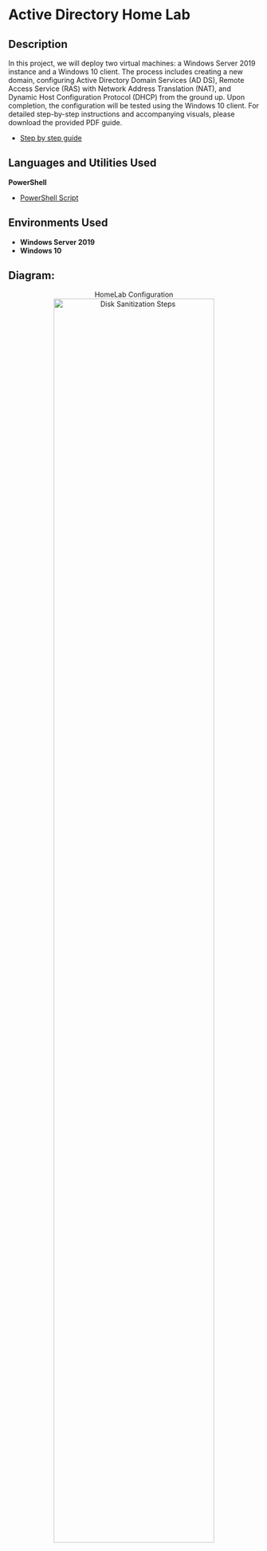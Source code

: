 <h1>Active Directory Home Lab</h1>

<h2>Description</h2>
In this project, we will deploy two virtual machines: a Windows Server 2019 instance and a Windows 10 client. The process includes creating a new domain, configuring Active Directory Domain Services (AD DS), Remote Access Service (RAS) with Network Address Translation (NAT), and Dynamic Host Configuration Protocol (DHCP) from the ground up. Upon completion, the configuration will be tested using the Windows 10 client. For detailed step-by-step instructions and accompanying visuals, please download the provided PDF guide.
<br />

- [Step by step guide](https://github.com/jesus-alex-alvarado/ActiveDirectoryLab/blob/main/Home%20Lab%20Active%20Directory%20Setup%20using%20VirtualBox.pdf)

<h2>Languages and Utilities Used</h2>

<b>PowerShell</b> 
- [PowerShell Script](https://github.com/jesus-alex-alvarado/ActiveDirectoryLab/blob/main/Home%20Lab%20Active%20Directory%20Setup%20using%20VirtualBox.pdf)

<h2>Environments Used </h2>

- <b>Windows Server 2019</b>
- <b>Windows 10</b>

<h2>Diagram:</h2>

<p align="center">
HomeLab Configuration <br/>
<img src="https://imgur.com/BMh6bvI.png" height="80%" width="80%" alt="Disk Sanitization Steps"/>
<br />
</p>

<!--
 ```diff
- text in red
+ text in green
! text in orange
# text in gray
@@ text in purple (and bold)@@
```
--!>
